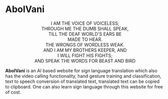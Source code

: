 # AbolVani

<p align="center">
I AM THE VOICE OF VOICELESS; <br>
THROUGH ME THE DUMB SHALL SPEAK, <br>
TILL THE DEAF WORLD'S EARS BE <br>
MADE TO HEAR. <br>
THE WRONGS OF WORDLESS WEAK. <br>
AND I AM MY BROTHERS KEEPER, AND <br>
I WILL FIGHT HIS FIGHTS; <br>
AND SPEAK THE WORDS FOR BEAST AND BIRD </p>


<b>AbolVani</b> is an AI based website for sign language translation which also has the video calling functionality, hand gesture training and classification, text to speech conversion of translated text, translated text can be copied to clipboard. One can also learn sign language through this website for free of cost.
